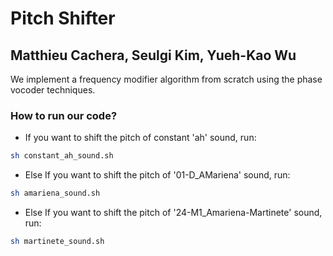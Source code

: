 # Pitch Shifter
## Matthieu Cachera, Seulgi Kim, Yueh-Kao Wu

We implement a frequency modifier algorithm from scratch using the phase vocoder techniques.

### How to run our code?
- If you want to shift the pitch of constant 'ah' sound, run:
```bash
sh constant_ah_sound.sh
```

- Else If you want to shift the pitch of '01-D_AMariena' sound, run:
```bash
sh amariena_sound.sh
```

- Else If you want to shift the pitch of '24-M1_Amariena-Martinete' sound, run:
```bash
sh martinete_sound.sh
```